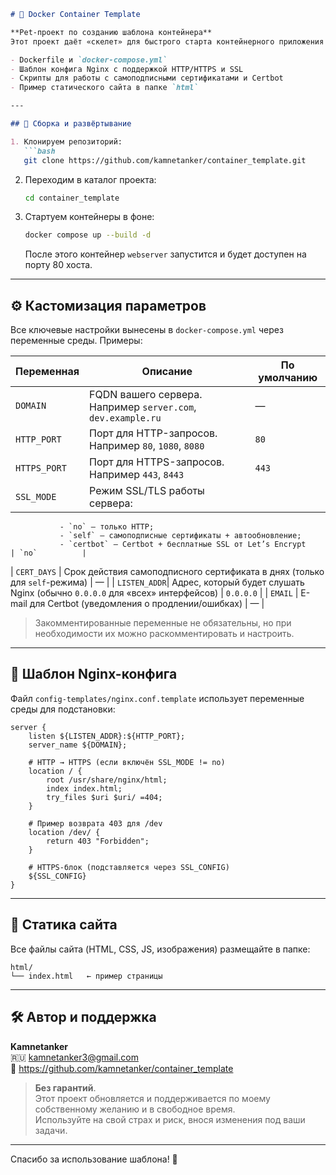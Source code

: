 ```markdown
# 🐳 Docker Container Template

**Pet-проект по созданию шаблона контейнера**  
Этот проект даёт «скелет» для быстрого старта контейнерного приложения на базе Nginx (webserver). В нём уже включены все основные компоненты:

- Dockerfile и `docker-compose.yml`  
- Шаблон конфига Nginx с поддержкой HTTP/HTTPS и SSL  
- Скрипты для работы с самоподписными сертификатами и Certbot  
- Пример статического сайта в папке `html`

---

## 🚀 Сборка и развёртывание

1. Клонируем репозиторий:
   ```bash
   git clone https://github.com/kamnetanker/container_template.git
   ```
2. Переходим в каталог проекта:
   ```bash
   cd container_template
   ```
3. Стартуем контейнеры в фоне:
   ```bash
   docker compose up --build -d
   ```
   После этого контейнер `webserver` запустится и будет доступен на порту 80 хоста.

---

## ⚙️ Кастомизация параметров

Все ключевые настройки вынесены в `docker-compose.yml` через переменные среды. Примеры:

| Переменная   | Описание                                                                                                                                       | По умолчанию  |
|--------------|------------------------------------------------------------------------------------------------------------------------------------------------|---------------|
| `DOMAIN`     | FQDN вашего сервера. Например `server.com`, `dev.example.ru`                                                                                   | —             |
| `HTTP_PORT`  | Порт для HTTP-запросов. Например `80`, `1080`, `8080`                                                                                          | `80`          |
| `HTTPS_PORT` | Порт для HTTPS-запросов. Например `443`, `8443`                                                                                                | `443`         |
| `SSL_MODE`   | Режим SSL/TLS работы сервера:  
               - `no` — только HTTP;  
               - `self` — самоподписные сертификаты + автообновление;  
               - `certbot` — Certbot + бесплатные SSL от Let’s Encrypt                         | `no`          |
| `CERT_DAYS`  | Срок действия самоподписного сертификата в днях (только для `self`-режима)                                                                      | —             |
| `LISTEN_ADDR`| Адрес, который будет слушать Nginx (обычно `0.0.0.0` для «всех» интерфейсов)                                                                    | `0.0.0.0`     |
| `EMAIL`      | E-mail для Certbot (уведомления о продлении/ошибках)                                                                                            | —             |

> Закомментированные переменные не обязательны, но при необходимости их можно раскомментировать и настроить.

---

## 📝 Шаблон Nginx-конфига

Файл `config-templates/nginx.conf.template` использует переменные среды для подстановки:

```nginx
server {
    listen ${LISTEN_ADDR}:${HTTP_PORT};
    server_name ${DOMAIN};

    # HTTP → HTTPS (если включён SSL_MODE != no)
    location / {
        root /usr/share/nginx/html;
        index index.html;
        try_files $uri $uri/ =404;
    }

    # Пример возврата 403 для /dev
    location /dev/ {
        return 403 "Forbidden";
    }

    # HTTPS-блок (подставляется через SSL_CONFIG)
    ${SSL_CONFIG}
}
```

---

## 📁 Статика сайта

Все файлы сайта (HTML, CSS, JS, изображения) размещайте в папке:
```
html/
└── index.html   ← пример страницы
```

---

## 🛠 Автор и поддержка

**Kamnetanker**  
🇷🇺 kamnetanker3@gmail.com  
🔗 https://github.com/kamnetanker/container_template

> **Без гарантий**.  
> Этот проект обновляется и поддерживается по моему собственному желанию и в свободное время.  
> Используйте на свой страх и риск, внося изменения под ваши задачи.

---

Спасибо за использование шаблона! 🧩   
```
